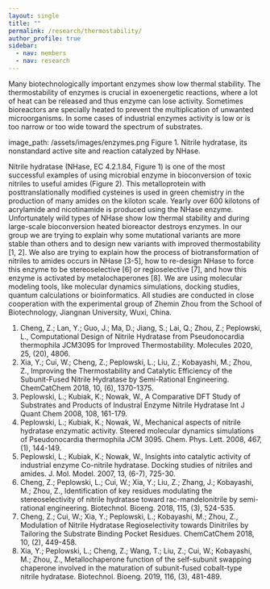 ```yaml
---
layout: single
title: ""
permalink: /research/thermostability/
author_profile: true
sidebar:
  - nav: members
  - nav: research
---
```



Many biotechnologically important enzymes show low thermal stability. The thermostability of enzymes is crucial in exoenergetic reactions, where a lot of heat can be released and thus enzyme can lose activity. Sometimes bioreactors are specially heated to prevent the multiplication of unwanted microorganisms. In some cases of industrial enzymes activity is low or is too narrow or too wide toward the spectrum of substrates.

image_path: /assets/images/enzymes.png
Figure 1. Nitrile hydratase, its nonstandard active site and reaction catalyzed by NHase. 


Nitrile hydratase (NHase, EC 4.2.1.84, Figure 1) is one of the most successful examples of using microbial enzyme in bioconversion of toxic nitriles to useful amides (Figure 2). This metalloprotein with posttranslationally modified cysteines is used in green chemistry in the production of many amides on the kiloton scale. Yearly over 600 kilotons of acrylamide and nicotinamide is produced using the NHase enzyme. Unfortunately wild types of NHase show low thermal stability and during large-scale bioconversion heated bioreactor destroys enzymes. In our group we are trying to explain why some mutational variants are more stable than others and to design new variants with improved thermostability [1, 2]. 
We also are trying to explain how the process of biotransformation of nitriles to amides occurs in NHase [3-5], how to re-design NHase to force this enzyme to be stereoselective [6]  or regioselective [7], and how this enzyme is activated by metalochaperones [8].
We are using molecular modeling tools, like molecular dynamics simulations, docking studies, quantum calculations or bioinformatics. All studies are conducted in close cooperation with the experimental group of Zhemin Zhou from the School of Biotechnology, Jiangnan University, Wuxi, China. 


1.	Cheng, Z.; Lan, Y.; Guo, J.; Ma, D.; Jiang, S.; Lai, Q.; Zhou, Z.; Peplowski, L., Computational Design of Nitrile Hydratase from Pseudonocardia thermophila JCM3095 for Improved Thermostability. Molecules 2020, 25, (20), 4806.
2.	Xia, Y.; Cui, W.; Cheng, Z.; Peplowski, L.; Liu, Z.; Kobayashi, M.; Zhou, Z., Improving the Thermostability and Catalytic Efficiency of the Subunit-Fused Nitrile Hydratase by Semi-Rational Engineering. ChemCatChem 2018, 10, (6), 1370-1375.
3.	Peplowski, L.; Kubiak, K.; Nowak, W., A Comparative DFT Study of Substrates and Products of Industral Enzyme Nitrile Hydratase Int J Quant Chem 2008, 108, 161-179.
4.	Peplowski, L.; Kubiak, K.; Nowak, W., Mechanical aspects of nitrile hydratase enzymatic activity. Steered molecular dynamics simulations of Pseudonocardia thermophila JCM 3095. Chem. Phys. Lett. 2008, 467, (1), 144-149.
5.	Peplowski, L.; Kubiak, K.; Nowak, W., Insights into catalytic activity of industrial enzyme Co-nitrile hydratase. Docking studies of nitriles and amides. J. Mol. Model. 2007, 13, (6-7), 725-30.
6.	Cheng, Z.; Peplowski, L.; Cui, W.; Xia, Y.; Liu, Z.; Zhang, J.; Kobayashi, M.; Zhou, Z., Identification of key residues modulating the stereoselectivity of nitrile hydratase toward rac-mandelonitrile by semi-rational engineering. Biotechnol. Bioeng. 2018, 115, (3), 524-535.
7.	Cheng, Z.; Cui, W.; Xia, Y.; Peplowski, L.; Kobayashi, M.; Zhou, Z., Modulation of Nitrile Hydratase Regioselectivity towards Dinitriles by Tailoring the Substrate Binding Pocket Residues. ChemCatChem 2018, 10, (2), 449-458.
8.	Xia, Y.; Peplowski, L.; Cheng, Z.; Wang, T.; Liu, Z.; Cui, W.; Kobayashi, M.; Zhou, Z., Metallochaperone function of the self-subunit swapping chaperone involved in the maturation of subunit-fused cobalt-type nitrile hydratase. Biotechnol. Bioeng. 2019, 116, (3), 481-489.


